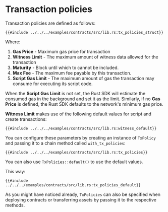 # Transaction policies

<!-- This section should explain what tx policies are and how to configure them -->
<!-- tx_policies:example:start -->
Transaction policies are defined as follows:

```rust,ignore
{{#include ../../../examples/contracts/src/lib.rs:tx_policies_struct}}
```

Where: 

1. **Gas Price** - Maximum gas price for transaction
2. **Witness Limit** - The maximum amount of witness data 
allowed for the transaction
3. **Maturity** - Block until which tx cannot be included.
4. **Max Fee** - The maximum fee payable by this transaction.
5. **Script Gas Limit** - The maximum amount of gas the transaction may consume for executing its script code. 

When the **Script Gas Limit** is not set, the Rust SDK will estimate the consumed gas in the background and set it as the limit. Similarly, if no **Gas Price** is defined, the Rust SDK defaults to the network's minimum gas price.

**Witness Limit** makes use of the following default values for script and create transactions:

```rust,ignore
{{#include ../../../examples/contracts/src/lib.rs:witness_default}}
```

You can configure these parameters by creating an instance of `TxPolicy` and passing it to a chain method called `with_tx_policies`:
<!-- tx_policies:example:end-->

```rust,ignore
{{#include ../../../examples/contracts/src/lib.rs:tx_policies}}
```

<!-- This section should explain how to use the default tx policy -->
<!-- tx_policies_default:example:start -->
You can also use `TxPolicies::default()` to use the default values.
<!-- tx_policies_default:example:end -->

This way:

```rust,ignore
{{#include ../../../examples/contracts/src/lib.rs:tx_policies_default}}
```

As you might have noticed already, `TxPolicies` can also be specified when deploying contracts or transferring assets by passing it to the respective methods.
